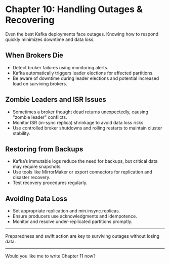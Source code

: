 
# Chapter 10: Handling Outages & Recovering

Even the best Kafka deployments face outages. Knowing how to respond quickly minimizes downtime and data loss.

## When Brokers Die

- Detect broker failures using monitoring alerts.
- Kafka automatically triggers leader elections for affected partitions.
- Be aware of downtime during leader elections and potential increased load on surviving brokers.

## Zombie Leaders and ISR Issues

- Sometimes a broker thought dead returns unexpectedly, causing "zombie leader" conflicts.
- Monitor ISR (in-sync replica) shrinkage to avoid data loss risks.
- Use controlled broker shutdowns and rolling restarts to maintain cluster stability.

## Restoring from Backups

- Kafka’s immutable logs reduce the need for backups, but critical data may require snapshots.
- Use tools like MirrorMaker or export connectors for replication and disaster recovery.
- Test recovery procedures regularly.

## Avoiding Data Loss

- Set appropriate replication and min.insync.replicas.
- Ensure producers use acknowledgments and idempotence.
- Monitor and resolve under-replicated partitions promptly.

---

Preparedness and swift action are key to surviving outages without losing data.

---

Would you like me to write Chapter 11 now?
